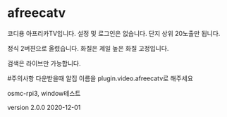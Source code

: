 # afreecatv

코디용 아프리카TV입니다. 설정 및 로그인은 없습니다. 단지 상위 20노출만 됩니다.

정식 2버젼으로 올렸습니다. 화질은 제일 높은 화질 고정입니다.

검색은 라이브만 가능합니다. 

#주의사항
다운받을때 알집 이름을 plugin.video.afreecatv로 해주세요

osmc-rpi3, window테스트 

version 2.0.0 2020-12-01
